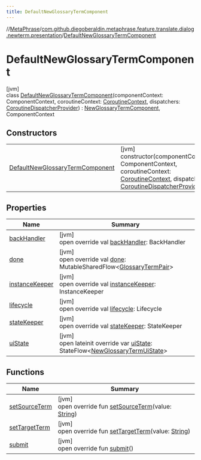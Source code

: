 ```yaml
---
title: DefaultNewGlossaryTermComponent
---
```

//[MetaPhrase](../../../index.html)/[com.github.diegoberaldin.metaphrase.feature.translate.dialog.newterm.presentation](../index.html)/[DefaultNewGlossaryTermComponent](index.html)



# DefaultNewGlossaryTermComponent



[jvm]\
class [DefaultNewGlossaryTermComponent](index.html)(componentContext: ComponentContext, coroutineContext: [CoroutineContext](https://kotlinlang.org/api/latest/jvm/stdlib/kotlin.coroutines/-coroutine-context/index.html), dispatchers: [CoroutineDispatcherProvider](../../com.github.diegoberaldin.metaphrase.core.common.coroutines/-coroutine-dispatcher-provider/index.html)) : [NewGlossaryTermComponent](../-new-glossary-term-component/index.html), ComponentContext



## Constructors


| | |
|---|---|
| [DefaultNewGlossaryTermComponent](-default-new-glossary-term-component.html) | [jvm]<br>constructor(componentContext: ComponentContext, coroutineContext: [CoroutineContext](https://kotlinlang.org/api/latest/jvm/stdlib/kotlin.coroutines/-coroutine-context/index.html), dispatchers: [CoroutineDispatcherProvider](../../com.github.diegoberaldin.metaphrase.core.common.coroutines/-coroutine-dispatcher-provider/index.html)) |


## Properties


| Name | Summary |
|---|---|
| [backHandler](index.html#1029306802%2FProperties%2F2137835383) | [jvm]<br>open override val [backHandler](index.html#1029306802%2FProperties%2F2137835383): BackHandler |
| [done](done.html) | [jvm]<br>open override val [done](done.html): MutableSharedFlow&lt;[GlossaryTermPair](../-glossary-term-pair/index.html)&gt; |
| [instanceKeeper](index.html#-47807002%2FProperties%2F2137835383) | [jvm]<br>open override val [instanceKeeper](index.html#-47807002%2FProperties%2F2137835383): InstanceKeeper |
| [lifecycle](index.html#-1197012679%2FProperties%2F2137835383) | [jvm]<br>open override val [lifecycle](index.html#-1197012679%2FProperties%2F2137835383): Lifecycle |
| [stateKeeper](index.html#1128392690%2FProperties%2F2137835383) | [jvm]<br>open override val [stateKeeper](index.html#1128392690%2FProperties%2F2137835383): StateKeeper |
| [uiState](ui-state.html) | [jvm]<br>open lateinit override var [uiState](ui-state.html): StateFlow&lt;[NewGlossaryTermUiState](../-new-glossary-term-ui-state/index.html)&gt; |


## Functions


| Name | Summary |
|---|---|
| [setSourceTerm](set-source-term.html) | [jvm]<br>open override fun [setSourceTerm](set-source-term.html)(value: [String](https://kotlinlang.org/api/latest/jvm/stdlib/kotlin/-string/index.html)) |
| [setTargetTerm](set-target-term.html) | [jvm]<br>open override fun [setTargetTerm](set-target-term.html)(value: [String](https://kotlinlang.org/api/latest/jvm/stdlib/kotlin/-string/index.html)) |
| [submit](submit.html) | [jvm]<br>open override fun [submit](submit.html)() |


